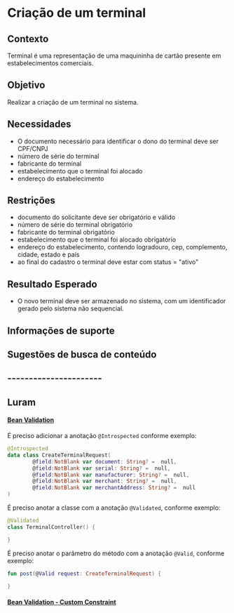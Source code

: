 # Criação de um terminal

## Contexto

Terminal é uma representação de uma maquininha de cartão presente em estabelecimentos comerciais.

## Objetivo

Realizar a criação de um terminal no sistema.

## Necessidades

- O documento necessário para identificar o dono do terminal deve ser CPF/CNPJ
- número de série do terminal 
- fabricante do terminal 
- estabelecimento que o terminal foi alocado 
- endereço do estabelecimento

## Restrições

- documento do solicitante deve ser obrigatório e válido
- número de série do terminal obrigatório
- fabricante do terminal obrigatório
- estabelecimento que o terminal foi alocado obrigatório 
- endereço do estabelecimento, contendo logradouro, cep, complemento, cidade, estado e país
- ao final do cadastro o terminal deve estar com status = "ativo"

## Resultado Esperado

- O novo terminal deve ser armazenado no sistema, com um identificador gerado pelo sistema não sequencial.

## Informações de suporte

## Sugestões de busca de conteúdo

## ----------------------

## Luram

#### [Bean Validation](https://docs.micronaut.io/1.2.6/guide/index.html#beanValidation)

É preciso adicionar a anotação `@Introspected` conforme exemplo:

```kotlin
@Introspected
data class CreateTerminalRequest(
        @field:NotBlank var document: String? =  null,
        @field:NotBlank var serial: String? =  null,
        @field:NotBlank var manufacturer: String? =  null,
        @field:NotBlank var merchant: String? =  null,
        @field:NotBlank var merchantAddress: String? =  null
)
```

É preciso anotar a classe com a anotação `@Validated`, conforme exemplo:

```kotlin
@Validated
class TerminalController() {

}
```

É preciso anotar o parâmetro do método com a anotação `@Valid`, conforme exemplo:


```kotlin
fun post(@Valid request: CreateTerminalRequest) {

}
```

#### [Bean Validation - Custom Constraint](https://docs.micronaut.io/1.2.6/guide/index.html#_defining_additional_constraints)
